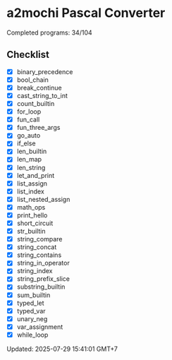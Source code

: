# a2mochi Pascal Converter

Completed programs: 34/104

## Checklist
- [x] binary_precedence
- [x] bool_chain
- [x] break_continue
- [x] cast_string_to_int
- [x] count_builtin
- [x] for_loop
- [x] fun_call
- [x] fun_three_args
- [x] go_auto
- [x] if_else
- [x] len_builtin
- [x] len_map
- [x] len_string
- [x] let_and_print
- [x] list_assign
- [x] list_index
- [x] list_nested_assign
- [x] math_ops
- [x] print_hello
- [x] short_circuit
- [x] str_builtin
- [x] string_compare
- [x] string_concat
- [x] string_contains
- [x] string_in_operator
- [x] string_index
- [x] string_prefix_slice
- [x] substring_builtin
- [x] sum_builtin
- [x] typed_let
- [x] typed_var
- [x] unary_neg
- [x] var_assignment
- [x] while_loop

Updated: 2025-07-29 15:41:01 GMT+7
